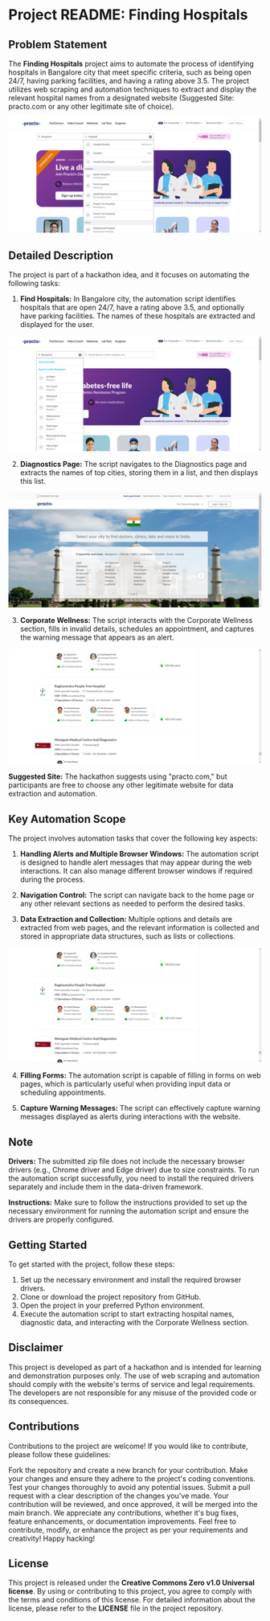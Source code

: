 
# Project README: Finding Hospitals

## Problem Statement

The **Finding Hospitals** project aims to automate the process of identifying hospitals in Bangalore city that meet specific criteria, such as being open 24/7, having parking facilities, and having a rating above 3.5. The project utilizes web scraping and automation techniques to extract and display the relevant hospital names from a designated website (Suggested Site: practo.com or any other legitimate site of choice).

<!-- Placeholder for an image related to problem statement -->
![Problem Statement Image](Screenshots/Hospital_HomePage/Hospital_Entered_SearchBoxWed_Jul_19_11_21_32_IST_2023.png)

## Detailed Description

The project is part of a hackathon idea, and it focuses on automating the following tasks:

1. **Find Hospitals:** In Bangalore city, the automation script identifies hospitals that are open 24/7, have a rating above 3.5, and optionally have parking facilities. The names of these hospitals are extracted and displayed for the user.

<!-- Placeholder for an image related to finding hospitals -->
![Find Hospitals Image](Screenshots/Hospital_HomePage/City_Entered_BangaloreWed_Jul_19_11_21_28_IST_2023.png)

2. **Diagnostics Page:** The script navigates to the Diagnostics page and extracts the names of top cities, storing them in a list, and then displays this list.

<!-- Placeholder for an image related to diagnostics page -->
![Diagnostics Page Image](Screenshots/TopCitiesWed_Jul_19_11_17_07_IST_2023.png)

3. **Corporate Wellness:** The script interacts with the Corporate Wellness section, fills in invalid details, schedules an appointment, and captures the warning message that appears as an alert.

<!-- Placeholder for an image related to corporate wellness -->
![Corporate Wellness Image](Screenshots/Hospital_Name's_with_Satisfied_Condition/Wed_Jul_19_11_19_46_IST_2023.png)

**Suggested Site:** The hackathon suggests using "practo.com," but participants are free to choose any other legitimate website for data extraction and automation.

## Key Automation Scope

The project involves automation tasks that cover the following key aspects:

1. **Handling Alerts and Multiple Browser Windows:** The automation script is designed to handle alert messages that may appear during the web interactions. It can also manage different browser windows if required during the process.

2. **Navigation Control:** The script can navigate back to the home page or any other relevant sections as needed to perform the desired tasks.

3. **Data Extraction and Collection:** Multiple options and details are extracted from web pages, and the relevant information is collected and stored in appropriate data structures, such as lists or collections.

<!-- Placeholder for an image related to data extraction -->
![Data Extraction Image](Screenshots/Hospital_With(3.5+)Ratings_And_Open24hr/Wed_Jul_19_11_16_11_IST_2023.png)

4. **Filling Forms:** The automation script is capable of filling in forms on web pages, which is particularly useful when providing input data or scheduling appointments.

5. **Capture Warning Messages:** The script can effectively capture warning messages displayed as alerts during interactions with the website.


## Note

**Drivers:** The submitted zip file does not include the necessary browser drivers (e.g., Chrome driver and Edge driver) due to size constraints. To run the automation script successfully, you need to install the required drivers separately and include them in the data-driven framework.

**Instructions:** Make sure to follow the instructions provided to set up the necessary environment for running the automation script and ensure the drivers are properly configured.

## Getting Started

To get started with the project, follow these steps:

1. Set up the necessary environment and install the required browser drivers.
2. Clone or download the project repository from GitHub.
3. Open the project in your preferred Python environment.
4. Execute the automation script to start extracting hospital names, diagnostic data, and interacting with the Corporate Wellness section.

## Disclaimer

This project is developed as part of a hackathon and is intended for learning and demonstration purposes only. The use of web scraping and automation should comply with the website's terms of service and legal requirements. The developers are not responsible for any misuse of the provided code or its consequences.


## Contributions

Contributions to the project are welcome! If you would like to contribute, please follow these guidelines:

Fork the repository and create a new branch for your contribution.
Make your changes and ensure they adhere to the project's coding conventions.
Test your changes thoroughly to avoid any potential issues.
Submit a pull request with a clear description of the changes you've made.
Your contribution will be reviewed, and once approved, it will be merged into the main branch.
We appreciate any contributions, whether it's bug fixes, feature enhancements, or documentation improvements.
Feel free to contribute, modify, or enhance the project as per your requirements and creativity! Happy hacking!

## License

This project is released under the **Creative Commons Zero v1.0 Universal license**. By using or contributing to this project, you agree to comply with the terms and conditions of this license. For detailed information about the license, please refer to the **LICENSE** file in the project repository.

